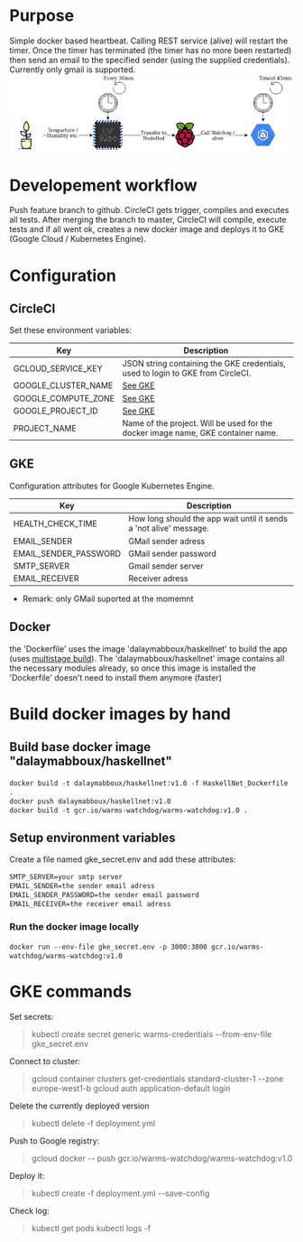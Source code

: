 # Purpose
Simple docker based heartbeat. Calling REST service (alive) will restart the timer. Once the timer has terminated (the timer has no more been restarted) then send an email to the specified sender (using the supplied credentials). Currently only gmail is supported.
![Watchdog schema](WatchdogDiagram.jpg) 

# Developement workflow
Push feature branch to github. CircleCI gets trigger, compiles and executes all tests. After merging the branch to master, CircleCI will compile, execute tests and if all went ok, creates a new docker image and deploys it to GKE (Google Cloud / Kubernetes Engine).

# Configuration
## CircleCI
Set these environment variables:

Key | Description
---|---
GCLOUD_SERVICE_KEY | JSON string containing the GKE credentials, used to login to GKE from CircleCI.
GOOGLE_CLUSTER_NAME | [See GKE](https://cloud.google.com/kubernetes-engine/docs/how-to/managing-clusters)
GOOGLE_COMPUTE_ZONE | [See GKE](https://cloud.google.com/kubernetes-engine/docs/how-to/managing-clusters)
GOOGLE_PROJECT_ID | [See GKE](https://cloud.google.com/kubernetes-engine/docs/how-to/managing-clusters)
PROJECT_NAME | Name of the project. Will be used for the docker image name, GKE container name.

## GKE
Configuration attributes for Google Kubernetes Engine.

Key | Description
--- | ---
HEALTH_CHECK_TIME | How long should the app wait until it sends a 'not alive' message.
EMAIL_SENDER | GMail sender adress
EMAIL_SENDER_PASSWORD | GMail  sender password
SMTP_SERVER | Gmail sender server
EMAIL_RECEIVER | Receiver adress
* Remark: only GMail suported at the momemnt

## Docker
the 'Dockerfile' uses the image 'dalaymabboux/haskellnet' to build the app (uses [multistage build](https://docs.docker.com/develop/develop-images/multistage-build/)).
The 'dalaymabboux/haskellnet' image contains all the necessary modules already, so once this image is installed the 'Dockerfile' doesn't need to install them anymore (faster)

# Build docker images by hand
## Build base docker image "dalaymabboux/haskellnet"
```shell
docker build -t dalaymabboux/haskellnet:v1.0 -f HaskellNet_Dockerfile .
docker push dalaymabboux/haskellnet:v1.0
docker build -t gcr.io/warms-watchdog/warms-watchdog:v1.0 .
```
## Setup environment variables
Create a file named gke_secret.env and add these attributes:

```
SMTP_SERVER=your smtp server
EMAIL_SENDER=the sender email adress
EMAIL_SENDER_PASSWORD=the sender email password
EMAIL_RECEIVER=the receiver email adress
```
### Run the docker image locally
```
docker run --env-file gke_secret.env -p 3000:3000 gcr.io/warms-watchdog/warms-watchdog:v1.0
```

# GKE commands
Set secrets:
> kubectl create secret generic warms-credentials --from-env-file gke_secret.env

Connect to cluster:
> gcloud container clusters get-credentials standard-cluster-1 --zone europe-west1-b
> gcloud auth application-default login

Delete the currently deployed version
> kubectl delete -f deployment.yml

Push to Google registry:
> gcloud docker -- push gcr.io/warms-watchdog/warms-watchdog:v1.0

Deploy it:
> kubectl create -f deployment.yml --save-config

Check log:
> kubectl get pods
> kubectl logs -f <pod-id>
